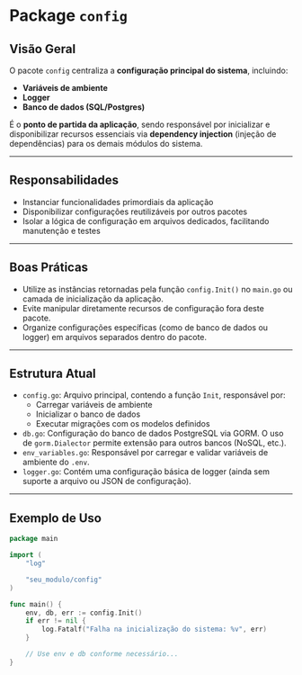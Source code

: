 # Package `config`

## Visão Geral

O pacote `config` centraliza a **configuração principal do sistema**, incluindo:

- **Variáveis de ambiente**
- **Logger**
- **Banco de dados (SQL/Postgres)**

É o **ponto de partida da aplicação**, sendo responsável por inicializar e disponibilizar recursos essenciais via **dependency injection** (injeção de dependências) para os demais módulos do sistema.

---

## Responsabilidades

- Instanciar funcionalidades primordiais da aplicação
- Disponibilizar configurações reutilizáveis por outros pacotes
- Isolar a lógica de configuração em arquivos dedicados, facilitando manutenção e testes

---

## Boas Práticas

- Utilize as instâncias retornadas pela função `config.Init()` no `main.go` ou camada de inicialização da aplicação.
- Evite manipular diretamente recursos de configuração fora deste pacote.
- Organize configurações específicas (como de banco de dados ou logger) em arquivos separados dentro do pacote.

---

## Estrutura Atual

- `config.go`: Arquivo principal, contendo a função `Init`, responsável por:
  - Carregar variáveis de ambiente
  - Inicializar o banco de dados
  - Executar migrações com os modelos definidos
- `db.go`: Configuração do banco de dados PostgreSQL via GORM. O uso de `gorm.Dialector` permite extensão para outros bancos (NoSQL, etc.).
- `env_variables.go`: Responsável por carregar e validar variáveis de ambiente do `.env`.
- `logger.go`: Contém uma configuração básica de logger (ainda sem suporte a arquivo ou JSON de configuração).

---

## Exemplo de Uso

```go
package main

import (
	"log"

	"seu_modulo/config"
)

func main() {
	env, db, err := config.Init()
	if err != nil {
		log.Fatalf("Falha na inicialização do sistema: %v", err)
	}

	// Use env e db conforme necessário...
}
